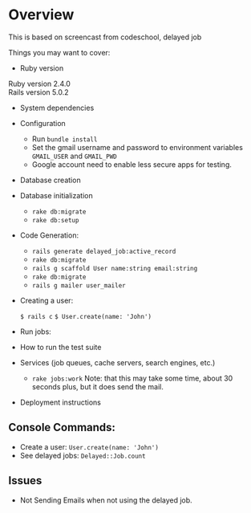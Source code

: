 # Overview

This is based on screencast from codeschool, delayed job


Things you may want to cover:

* Ruby version

Ruby version 2.4.0  
Rails version 5.0.2


* System dependencies

* Configuration

  + Run `bundle install`  
  + Set the gmail username and password to environment variables `GMAIL_USER` and `GMAIL_PWD`  
  + Google account need to enable less secure apps for testing.


* Database creation

* Database initialization

  - `rake db:migrate`
  - `rake db:setup`


* Code Generation:

  - `rails generate delayed_job:active_record`
  - `rake db:migrate`
  - `rails g scaffold User name:string email:string`
  - `rake db:migrate`
  - `rails g mailer user_mailer`

* Creating a user:

  `$ rails c`
  `$ User.create(name: 'John')`


* Run jobs: 


* How to run the test suite

* Services (job queues, cache servers, search engines, etc.)
  - `rake jobs:work` Note: that this may take some time, about 30 seconds plus, but it does send the mail.

* Deployment instructions


## Console Commands:

- Create a user: `User.create(name: 'John')`
- See delayed jobs: `Delayed::Job.count`


## Issues

- Not Sending Emails when not using the delayed job.
